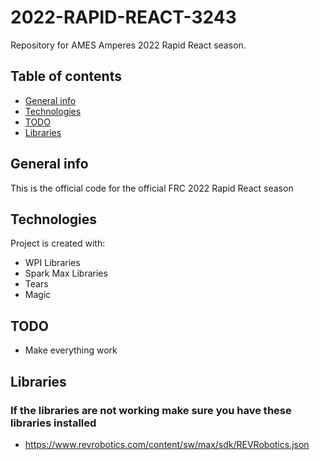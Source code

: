 # 2022-RAPID-REACT-3243
Repository for AMES Amperes 2022 Rapid React season. 

## Table of contents
* [General info](#general-info)
* [Technologies](#technologies)
* [TODO](#TODO)
* [Libraries](#Libraries)

## General info
This is the official code for the official FRC 2022 Rapid React season

## Technologies
Project is created with:
* WPI Libraries
* Spark Max Libraries
* Tears
* Magic
	
## TODO
* Make everything work

## Libraries
### If the libraries are not working make sure you have these libraries installed
* https://www.revrobotics.com/content/sw/max/sdk/REVRobotics.json  
